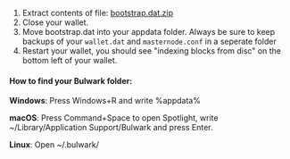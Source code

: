 1. Extract contents of file: [bootstrap.dat.zip](https://github.com/bulwark-crypto/Bulwark/releases/download/1.2.4/bootstrap.dat.zip)
2. Close your wallet.
3. Move bootstrap.dat into your appdata folder. Always be sure to keep backups of your ```wallet.dat``` and ```masternode.conf``` in a seperate folder
4. Restart your wallet, you should see "indexing blocks from disc" on the bottom left of your wallet.

#### How to find your Bulwark folder:

 **Windows**: Press Windows+R and write %appdata%

 **macOS**: Press Command+Space to open Spotlight, write ~/Library/Application Support/Bulwark and press Enter.

 **Linux**: Open ~/.bulwark/
